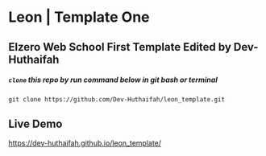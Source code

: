 # Leon | Template One
## Elzero Web School First Template Edited by Dev-Huthaifah

##### `clone` this repo by run command below in git bash or terminal
```
git clone https://github.com/Dev-Huthaifah/leon_template.git
```
## Live Demo
https://dev-huthaifah.github.io/leon_template/
